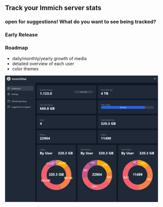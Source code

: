 ## Track your Immich server stats

### open for suggestions! What do you want to see being tracked?

### Early Release

### Roadmap

- daily/monthly/yearly growth of media
- detailed overview of each user
- color themes

![preview.png](preview.png)
